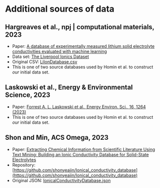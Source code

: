 # Additional sources of data

## Hargreaves et al., npj | computational materials, 2023

- Paper: [A database of experimentally measured lithium solid electrolyte conductivities evaluated with machine learning](https://www.nature.com/articles/s41524-022-00951-z)
- Data set: [The Liverpool Ionics Dataset](http://pcwww.liv.ac.uk/~msd30/lmds/LiIonDatabase.html)
- Original CSV: [LiIonDatabase.csv](LiIonDatabase.csv)
- This is one of two source databases used by Homin et al. to construct _our_ initial data set.

## Laskowski et al., Energy & Environmental Science, 2023

- Paper: [Forrest A. L. Laskowski et al., Energy Environ. Sci., 16, 1264 (2023)](https://pubs.rsc.org/en/content/articlelanding/2023/ee/d2ee03499a#!)
- This is one of two source databases used by Homin et al. to construct _our_ initial data set.

## Shon and Min, ACS Omega, 2023

- Paper: [Extracting Chemical Information from Scientific Literature Using Text Mining: Building an Ionic Conductivity Database for Solid-State Electrolytes](https://pubs.acs.org/doi/10.1021/acsomega.3c01424)
- Repository: [https://github.com/shonyeajin/Ionical_conductivity_database](https://github.com/shonyeajin/Ionical_conductivity_database)
- Original JSON: [IonicalConductivityDatabase.json](IonicalConductivityDatabase.json)

